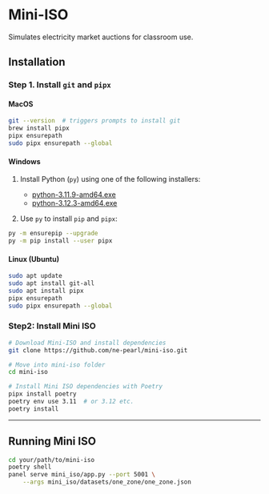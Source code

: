# Mini-ISO 

Simulates electricity market auctions for classroom use.

## Installation

### Step 1. Install `git` and `pipx`

#### MacOS

```bash
git --version  # triggers prompts to install git
brew install pipx
pipx ensurepath
sudo pipx ensurepath --global
```

#### Windows

1. Install Python (`py`) using one of the following installers:
   * [python-3.11.9-amd64.exe](https://www.python.org/ftp/python/3.11.9/python-3.11.9-amd64.exe)
   * [python-3.12.3-amd64.exe](https://www.python.org/ftp/python/3.12.3/python-3.12.3-amd64.exe)

2. Use `py` to install `pip` and `pipx`:

```bash
py -m ensurepip --upgrade
py -m pip install --user pipx
```

#### Linux (Ubuntu)

```bash
sudo apt update
sudo apt install git-all
sudo apt install pipx
pipx ensurepath
sudo pipx ensurepath --global
```

### Step2: Install Mini ISO

```bash
# Download Mini-ISO and install dependencies
git clone https://github.com/ne-pearl/mini-iso.git

# Move into mini-iso folder 
cd mini-iso

# Install Mini ISO dependencies with Poetry
pipx install poetry
poetry env use 3.11  # or 3.12 etc.
poetry install
```

---

## Running Mini ISO

```bash
cd your/path/to/mini-iso
poetry shell
panel serve mini_iso/app.py --port 5001 \
    --args mini_iso/datasets/one_zone/one_zone.json
```
